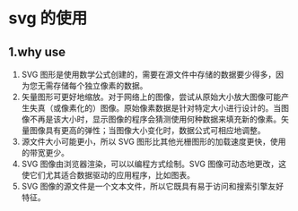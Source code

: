 # svg 的使用
## 1.why use
1. SVG 图形是使用数学公式创建的，需要在源文件中存储的数据要少得多，因为您无需存储每个独立像素的数据。
2. 矢量图形可更好地缩放。对于网络上的图像，尝试从原始大小放大图像可能产生失真（或像素化的）图像。原始像素数据是针对特定大小进行设计的。当图像不再是该大小时，显示图像的程序会猜测使用何种数据来填充新的像素。矢量图像具有更高的弹性；当图像大小变化时，数据公式可相应地调整。
3. 源文件大小可能更小，所以 SVG 图形比其他光栅图形的加载速度更快，使用的带宽更少。
4. SVG 图像由浏览器渲染，可以以编程方式绘制。SVG 图像可动态地更改，这使它们尤其适合数据驱动的应用程序，比如图表。
5. SVG 图像的源文件是一个文本文件，所以它既具有易于访问和搜索引擎友好特征。
